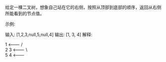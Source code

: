给定一棵二叉树，想象自己站在它的右侧，按照从顶部到底部的顺序，返回从右侧所能看到的节点值。

示例:

输入:&nbsp;[1,2,3,null,5,null,4]
输出:&nbsp;[1, 3, 4]
解释:

   1            &lt;---
 /   \
2     3         &lt;---
 \     \
  5     4       &lt;---

